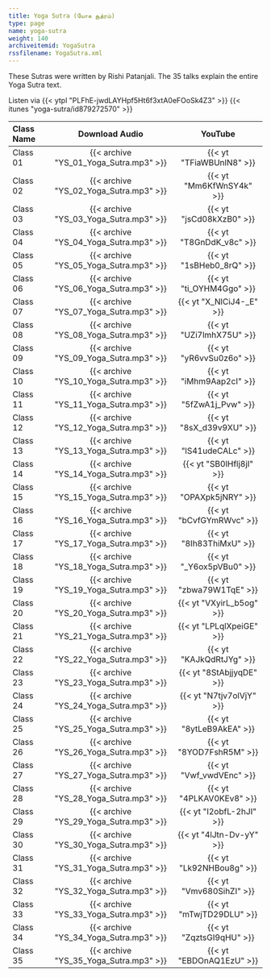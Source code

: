 ```yaml
---
title: Yoga Sutra (யோக சூத்ரம்)
type: page
name: yoga-sutra
weight: 140
archiveitemid: YogaSutra
rssfilename: YogaSutra.xml
---
```


These Sutras were written by Rishi Patanjali. The 35 talks explain the entire Yoga Sutra text.

Listen via {{< ytpl "PLFhE-jwdLAYHpf5Ht6f3xtA0eFOoSk4Z3" >}} {{< itunes "yoga-sutra/id879272570" >}}

Class Name | Download Audio | YouTube
:---|:---:|:---:
Class 01 | {{< archive "YS_01_Yoga_Sutra.mp3" >}} | {{< yt "TFiaWBUnlN8" >}}
Class 02 | {{< archive "YS_02_Yoga_Sutra.mp3" >}} | {{< yt "Mm6KfWnSY4k" >}}
Class 03 | {{< archive "YS_03_Yoga_Sutra.mp3" >}} | {{< yt "jsCd08kXzB0" >}}
Class 04 | {{< archive "YS_04_Yoga_Sutra.mp3" >}} | {{< yt "T8GnDdK_v8c" >}}
Class 05 | {{< archive "YS_05_Yoga_Sutra.mp3" >}} | {{< yt "1sBHeb0_8rQ" >}}
Class 06 | {{< archive "YS_06_Yoga_Sutra.mp3" >}} | {{< yt "ti_OYHM4Ggo" >}}
Class 07 | {{< archive "YS_07_Yoga_Sutra.mp3" >}} | {{< yt "X_NlCiJ4-_E" >}}
Class 08 | {{< archive "YS_08_Yoga_Sutra.mp3" >}} | {{< yt "UZi7lmhX75U" >}}
Class 09 | {{< archive "YS_09_Yoga_Sutra.mp3" >}} | {{< yt "yR6vvSu0z6o" >}}
Class 10 | {{< archive "YS_10_Yoga_Sutra.mp3" >}} | {{< yt "iMhm9Aap2cI" >}}
Class 11 | {{< archive "YS_11_Yoga_Sutra.mp3" >}} | {{< yt "5fZwA1j_Pvw" >}}
Class 12 | {{< archive "YS_12_Yoga_Sutra.mp3" >}} | {{< yt "8sX_d39v9XU" >}}
Class 13 | {{< archive "YS_13_Yoga_Sutra.mp3" >}} | {{< yt "lS41udeCALc" >}}
Class 14 | {{< archive "YS_14_Yoga_Sutra.mp3" >}} | {{< yt "SB0lHflj8jI" >}}
Class 15 | {{< archive "YS_15_Yoga_Sutra.mp3" >}} | {{< yt "OPAXpk5jNRY" >}}
Class 16 | {{< archive "YS_16_Yoga_Sutra.mp3" >}} | {{< yt "bCvfGYmRWvc" >}}
Class 17 | {{< archive "YS_17_Yoga_Sutra.mp3" >}} | {{< yt "8Ih83ThiMxU" >}}
Class 18 | {{< archive "YS_18_Yoga_Sutra.mp3" >}} | {{< yt "_Y6ox5pVBu0" >}}
Class 19 | {{< archive "YS_19_Yoga_Sutra.mp3" >}} | {{< yt "zbwa79W1TqE" >}}
Class 20 | {{< archive "YS_20_Yoga_Sutra.mp3" >}} | {{< yt "VXyirL_b5og" >}}
Class 21 | {{< archive "YS_21_Yoga_Sutra.mp3" >}} | {{< yt "LPLqlXpeiGE" >}}
Class 22 | {{< archive "YS_22_Yoga_Sutra.mp3" >}} | {{< yt "KAJkQdRtJYg" >}}
Class 23 | {{< archive "YS_23_Yoga_Sutra.mp3" >}} | {{< yt "8StAbjjyqDE" >}}
Class 24 | {{< archive "YS_24_Yoga_Sutra.mp3" >}} | {{< yt "N7tjv7olVjY" >}}
Class 25 | {{< archive "YS_25_Yoga_Sutra.mp3" >}} | {{< yt "8ytLeB9AkEA" >}}
Class 26 | {{< archive "YS_26_Yoga_Sutra.mp3" >}} | {{< yt "8YOD7FshR5M" >}}
Class 27 | {{< archive "YS_27_Yoga_Sutra.mp3" >}} | {{< yt "Vwf_vwdVEnc" >}}
Class 28 | {{< archive "YS_28_Yoga_Sutra.mp3" >}} | {{< yt "4PLKAV0KEv8" >}}
Class 29 | {{< archive "YS_29_Yoga_Sutra.mp3" >}} | {{< yt "I2obfL-2hJI" >}}
Class 30 | {{< archive "YS_30_Yoga_Sutra.mp3" >}} | {{< yt "4lJtn-Dv-yY" >}}
Class 31 | {{< archive "YS_31_Yoga_Sutra.mp3" >}} | {{< yt "Lk92NHBou8g" >}}
Class 32 | {{< archive "YS_32_Yoga_Sutra.mp3" >}} | {{< yt "Vmv680SihZI" >}}
Class 33 | {{< archive "YS_33_Yoga_Sutra.mp3" >}} | {{< yt "mTwjTD29DLU" >}}
Class 34 | {{< archive "YS_34_Yoga_Sutra.mp3" >}} | {{< yt "ZqztsGI9qHU" >}}
Class 35 | {{< archive "YS_35_Yoga_Sutra.mp3" >}} | {{< yt "EBDOnAQ1EzU" >}}